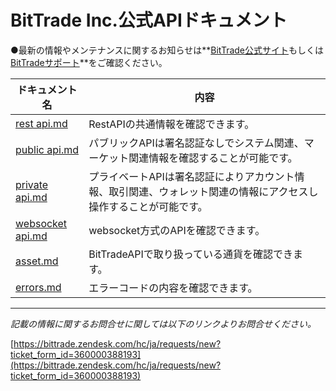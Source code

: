 
#  BitTrade Inc.公式APIドキュメント

●最新の情報やメンテナンスに関するお知らせは**[BitTrade公式サイト](https://www.bittrade.co.jp/ja-jp/)もしくは[BitTradeサポート](https://bittrade.zendesk.com/hc/ja)**をご確認ください。

ドキュメント名 | 内容
------------ | ------------
[rest api.md](./rest-api.md) | RestAPIの共通情報を確認できます。
[public api.md](./public-api.md) | パブリックAPIは署名認証なしでシステム関連、マーケット関連情報を確認することが可能です。
[private api.md](./private-api.md) | プライベートAPIは署名認証によりアカウント情報、取引関連、ウォレット関連の情報にアクセスし操作することが可能です。
[websocket api.md](./websocket-api.md) | websocket方式のAPIを確認できます。
[asset.md](./assets.md) | BitTradeAPIで取り扱っている通貨を確認できます。
[errors.md](./errors.md) | エラーコードの内容を確認できます。




------------------------------------------------------------------------------------------
_記載の情報に関するお問合せに関しては以下のリンクよりお問合せください。_

[https://bittrade.zendesk.com/hc/ja/requests/new?ticket_form_id=360000388193](https://bittrade.zendesk.com/hc/ja/requests/new?ticket_form_id=360000388193)


